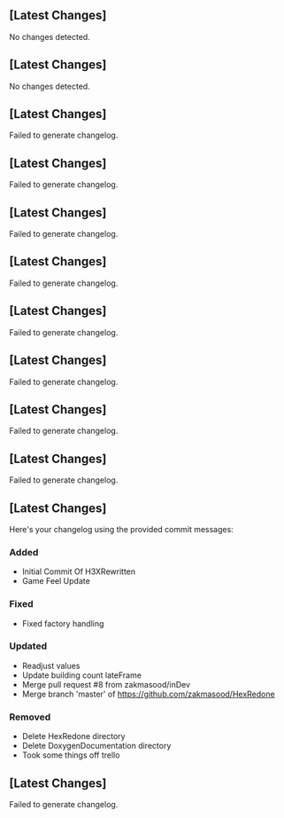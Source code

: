 
## [Latest Changes]
No changes detected.

## [Latest Changes]
No changes detected.

## [Latest Changes]
Failed to generate changelog.

## [Latest Changes]
Failed to generate changelog.

## [Latest Changes]
Failed to generate changelog.

## [Latest Changes]
Failed to generate changelog.

## [Latest Changes]
Failed to generate changelog.

## [Latest Changes]
Failed to generate changelog.

## [Latest Changes]
Failed to generate changelog.

## [Latest Changes]
Failed to generate changelog.

## [Latest Changes]
Here's your changelog using the provided commit messages:

### Added
- Initial Commit Of H3XRewritten
- Game Feel Update

### Fixed
- Fixed factory handling

### Updated
- Readjust values
- Update building count lateFrame
- Merge pull request #8 from zakmasood/inDev
- Merge branch 'master' of https://github.com/zakmasood/HexRedone

### Removed
- Delete HexRedone directory
- Delete DoxygenDocumentation directory
- Took some things off trello

## [Latest Changes]
Failed to generate changelog.
